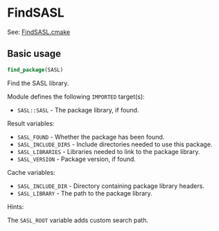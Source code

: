 # FindSASL

See: [FindSASL.cmake](https://github.com/petk/php-build-system/blob/master/cmake/cmake/modules/FindSASL.cmake)

## Basic usage

```cmake
find_package(SASL)
```

Find the SASL library.

Module defines the following `IMPORTED` target(s):

* `SASL::SASL` - The package library, if found.

Result variables:

* `SASL_FOUND` - Whether the package has been found.
* `SASL_INCLUDE_DIRS` - Include directories needed to use this package.
* `SASL_LIBRARIES` - Libraries needed to link to the package library.
* `SASL_VERSION` - Package version, if found.

Cache variables:

* `SASL_INCLUDE_DIR` - Directory containing package library headers.
* `SASL_LIBRARY` - The path to the package library.

Hints:

The `SASL_ROOT` variable adds custom search path.
